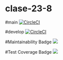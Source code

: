 # clase-23-8

#main
[![CircleCI](https://dl.circleci.com/status-badge/img/gh/AryFemenia/clase-23-8/tree/main.svg?style=svg)](https://dl.circleci.com/status-badge/redirect/gh/AryFemenia/clase-23-8/tree/main)

#develop
[![CircleCI](https://dl.circleci.com/status-badge/img/gh/AryFemenia/clase-23-8/tree/develop.svg?style=svg)](https://dl.circleci.com/status-badge/redirect/gh/AryFemenia/clase-23-8/tree/develop)


#Maintainability Badge
<a href="https://codeclimate.com/github/AryFemenia/clase-23-8/maintainability"><img src="https://api.codeclimate.com/v1/badges/541b23686c1bff328aea/maintainability" /></a>

#Test Coverage Badge
<a href="https://codeclimate.com/github/AryFemenia/clase-23-8/test_coverage"><img src="https://api.codeclimate.com/v1/badges/541b23686c1bff328aea/test_coverage" /></a>